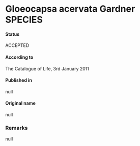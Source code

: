 Gloeocapsa acervata Gardner SPECIES
=======

#### Status
ACCEPTED

#### According to
The Catalogue of Life, 3rd January 2011

#### Published in
null

#### Original name
null

### Remarks
null